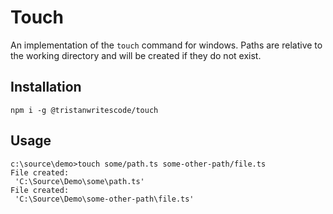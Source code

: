 # Touch

An implementation of the `touch` command for windows. Paths are relative to the working directory and will be created if they do not exist.

## Installation

```shell script
npm i -g @tristanwritescode/touch
```

## Usage

```shell script
c:\source\demo>touch some/path.ts some-other-path/file.ts 
File created:
 'C:\Source\Demo\some\path.ts'
File created:
 'C:\Source\Demo\some-other-path\file.ts'
```

